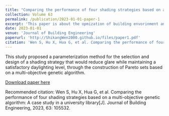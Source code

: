 ```yaml
---
title: "Comparing the performance of four shading strategies based on a multi-objective genetic algorithm: A case study in a university library"
collection: Volume 63
permalink: /publication/2023-01-01-paper-1
excerpt: 'This paper is about the opmization of building envorinment and quantitive subjective perception.'
date: 2023-01-01
venue: 'Journal of Building Engineering'
paperurl: 'http://ShikangWen2000.github.io/files/paper1.pdf'
citation: 'Wen S, Hu X, Hua G, et al. Comparing the performance of four shading strategies based on a multi-objective genetic algorithm: A case study in a university library[J]. Journal of Building Engineering, 2023, 63: 105532.'
---
```

This study proposed a parameterization method for the selection and design of a shading strategy that would reduce glare while maintaining a satisfactory daylighting level, through the construction of Pareto sets based on a multi-objective genetic algorithm.

[Download paper here](http://ShikangWen2000.github.io/files/paper1.pdf)

Recommended citation: Wen S, Hu X, Hua G, et al. Comparing the performance of four shading strategies based on a multi-objective genetic algorithm: A case study in a university library[J]. Journal of Building Engineering, 2023, 63: 105532.